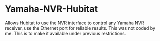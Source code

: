 # Yamaha-NVR-Hubitat
Allows Hubitat to use the NVR interface to control any Yamaha NVR receiver, use the Ethernet port for reliable results.
This was not coded by me.  This is to make it available under previous restrictions.
